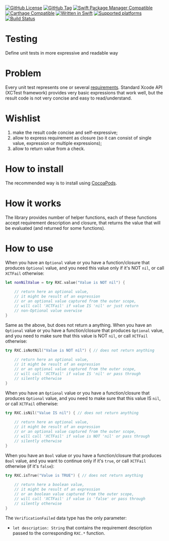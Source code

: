 [![GitHub License](https://img.shields.io/github/license/XCEssentials/Testing.svg?longCache=true)](LICENSE)
[![GitHub Tag](https://img.shields.io/github/tag/XCEssentials/Testing.svg?longCache=true)](https://github.com/XCEssentials/Testing/tags)
[![Swift Package Manager Compatible](https://img.shields.io/badge/SPM-compatible-brightgreen.svg?longCache=true)](Package.swift)
[![Carthage Compatible](https://img.shields.io/badge/Carthage-compatible-brightgreen.svg?longCache=true)](https://github.com/Carthage/Carthage)
[![Written in Swift](https://img.shields.io/badge/Swift-5.0-orange.svg?longCache=true)](https://swift.org)
[![Supported platforms](https://img.shields.io/badge/platforms-macOS%20%7C%20iOS%20%7C%20tvOS%20%7C%20watchOS%20%7C%20Linux-blue.svg?longCache=true)](Package.swift)
[![Build Status](https://travis-ci.com/XCEssentials/Testing.svg?branch=master)](https://travis-ci.com/XCEssentials/Testing)

# Testing

Define unit tests in more expressive and readable way

# Problem

Every unit test represents one or several [requirements](https://en.wikipedia.org/wiki/Requirement). Standard Xcode API (XCTest framework) provides very basic expressions that work well, but the result code is not very concise and easy to read/understand.

# Wishlist

1. make the result code concise and self-expressive;
2. allow to express requirement as closure (so it can consist of single value, expression or multiple expressions);
3. allow to return value from a check.

# How to install

The recommended way is to install using [CocoaPods](https://cocoapods.org/?q=XCETesting).

# How it works

The library provides number of helper functions, each of these functions accept requirement description and closure, that returns the value that will be evaluated (and returned for some functions).

# How to use

When you have an `Optional` value or you have a function/closure that produces `Optional` value, and you need this value only if it's NOT `nil`, or call `XCTFail` otherwise:

```swift
let nonNilValue = try RXC.value("Value is NOT nil") {
	
	// return here an optional value,
	// it might be result of an expression 
	// or an optional value captured from the outer scope,
	// will call 'XCTFail' if value IS 'nil' or just return
	// non-Optional value overwise
}
```

Same as the above, but does not return a anything. When you have an `Optional` value or you have a function/closure that produces `Optional` value, and you need to make sure that this value is NOT `nil`, or call `XCTFail` otherwise:

```swift
try RXC.isNotNil("Value is NOT nil") { // does not return anything
	
	// return here an optional value,
	// it might be result of an expression 
	// or an optional value captured from the outer scope,
	// will call 'XCTFail' if value IS 'nil' or pass through
	// silently otherwise
}
```

When you have an `Optional` value or you have a function/closure that produces `Optional` value, and you need to make sure that this value IS `nil`, or call `XCTFail` otherwise:

```swift
try RXC.isNil("Value IS nil") { // does not return anything
	
	// return here an optional value,
	// it might be result of an expression 
	// or an optional value captured from the outer scope,
	// will call 'XCTFail' if value is NOT 'nil' or pass through
	// silently otherwise
}
```

When you have an `Bool` value or you have a function/closure that produces `Bool` value, and you want to continue only if it's `true`, or call `XCTFail` otherwise (if it's `false`):

```swift
try RXC.isTrue("Value is TRUE") { // does not return anything
	
	// return here a boolean value,
	// it might be result of an expression 
	// or an boolean value captured from the outer scope,
	// will call 'XCTFail' if value is 'false' or pass through
	// silently otherwise
}
```

The `VerificationFailed` data type has the only parameter:

- `let description: String` that contains the requirement description passed to the corresponding `RXC.*` function.


